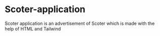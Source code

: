 # Scoter-application
Scoter application is an advertisement of Scoter which is made with the help of HTML and Tailwind
